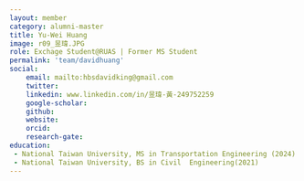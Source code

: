 ```yaml
---
layout: member
category: alumni-master
title: Yu-Wei Huang
image: r09_昱瑋.JPG
role: Exchage Student@RUAS | Former MS Student
permalink: 'team/davidhuang'
social:
    email: mailto:hbsdavidking@gmail.com
    twitter: 
    linkedin: www.linkedin.com/in/昱瑋-黃-249752259
    google-scholar: 
    github: 
    website: 
    orcid: 
    research-gate: 
education:
 - National Taiwan University, MS in Transportation Engineering (2024)
 - National Taiwan University, BS in Civil  Engineering(2021)
---
```


